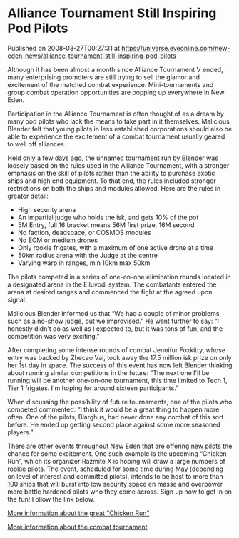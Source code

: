 # Alliance Tournament Still Inspiring Pod Pilots
Published on 2008-03-27T00:27:31 at https://universe.eveonline.com/new-eden-news/alliance-tournament-still-inspiring-pod-pilots

Although it has been almost a month since Alliance Tournament V ended, many enterprising promoters are still trying to sell the glamor and excitement of the matched combat experience. Mini-tournaments and group combat operation opportunities are popping up everywhere in New Eden. 

Participation in the Alliance Tournament is often thought of as a dream by many pod pilots who lack the means to take part in it themselves. Malicious Blender felt that young pilots in less established corporations should also be able to experience the excitement of a combat tournament usually geared to well off alliances. 

Held only a few days ago, the unnamed tournament run by Blender was loosely based on the rules used in the Alliance Tournament, with a stronger emphasis on the skill of pilots rather than the ability to purchase exotic ships and high end equipment. To that end, the rules included stronger restrictions on both the ships and modules allowed. Here are the rules in greater detail: 

  * High security arena
  * An impartial judge who holds the isk, and gets 10% of the pot
  * 5M Entry, full 16 bracket means 56M first prize, 16M second
  * No faction, deadspace, or COSMOS modules
  * No ECM or medium drones
  * Only rookie frigates, with a maximum of one active drone at a time
  * 50km radius arena with the Judge at the centre
  * Varying warp in ranges, min 10km max 50km

The pilots competed in a series of one-on-one elimination rounds located in a designated arena in the Eiluvodi system. The combatants entered the arena at desired ranges and commenced the fight at the agreed upon signal. 

Malicious Blender informed us that “We had a couple of minor problems, such as a no-show judge, but we improvised.” He went further to say: “I honestly didn't do as well as I expected to, but it was tons of fun, and the competition was very exciting.” 

After completing some intense rounds of combat Jennifur Foxkitty, whose entry was backed by Zhecao Vai, took away the 17.5 million isk prize on only her 1st day in space. The success of this event has now left Blender thinking about running similar competitions in the future: “The next one I'll be running will be another one-on-one tournament, this time limited to Tech 1, Tier 1 frigates. I'm hoping for around sixteen participants.” 

When discussing the possibility of future tournaments, one of the pilots who competed commented: “I think it would be a great thing to happen more often. One of the pilots, Blarghus, had never done any combat of this sort before. He ended up getting second place against some more seasoned players.” 

There are other events throughout New Eden that are offering new pilots the chance for some excitement. One such example is the upcoming “Chicken Run”, which its organizer Razmite X is hoping will draw a large numbers of rookie pilots. The event, scheduled for some time during May (depending on level of interest and committed pilots), intends to be host to more than 100 ships that will burst into low security space en masse and overpower more battle hardened pilots who they come across. Sign up now to get in on the fun! Follow the link below. 

[More information about the great "Chicken Run"](http://myeve.eve-online.com/ingameboard.asp?a=topic&threadID=731529)

[More information about the combat tournament](http://myeve.eve-online.com/ingameboard.asp?a=topic&threadID=723491)
